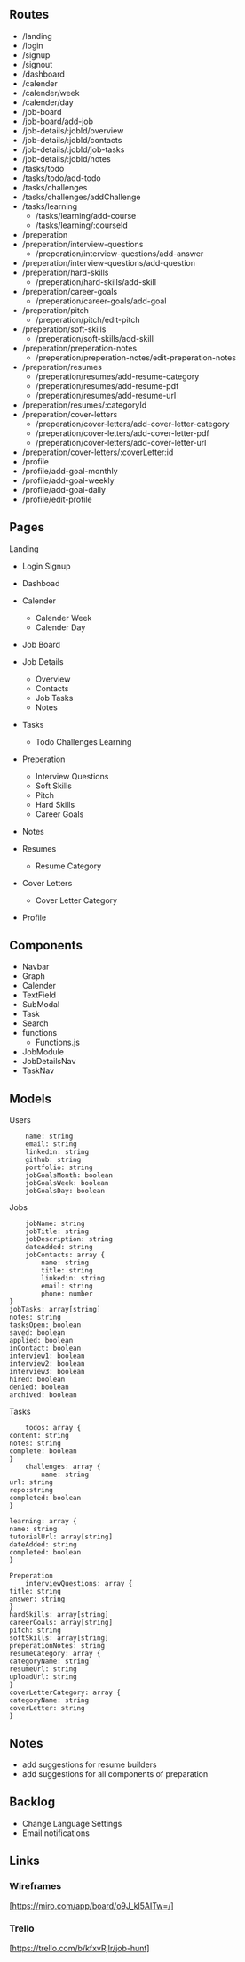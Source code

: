 
## Routes

- /landing
- /login
- /signup
- /signout
- /dashboard
- /calender
- /calender/week
- /calender/day
- /job-board
- /job-board/add-job
- /job-details/:jobId/overview
- /job-details/:jobId/contacts
- /job-details/:jobId/job-tasks
- /job-details/:jobId/notes
- /tasks/todo
- /tasks/todo/add-todo
- /tasks/challenges
- /tasks/challenges/addChallenge
- /tasks/learning
	- /tasks/learning/add-course
	- /tasks/learning/:courseId
- /preperation
- /preperation/interview-questions
	- /preperation/interview-questions/add-answer
- /preperation/interview-questions/add-question
- /preperation/hard-skills
	- /preperation/hard-skills/add-skill
- /preperation/career-goals
	- /preperation/career-goals/add-goal
- /preperation/pitch
	- /preperation/pitch/edit-pitch
- /preperation/soft-skills
	- /preperation/soft-skills/add-skill
- /preperation/preperation-notes
	- /preperation/preperation-notes/edit-preperation-notes
- /preperation/resumes
	- /preperation/resumes/add-resume-category
	- /preperation/resumes/add-resume-pdf
	- /preperation/resumes/add-resume-url
- /preperation/resumes/:categoryId
- /preperation/cover-letters
	- /preperation/cover-letters/add-cover-letter-category
	- /preperation/cover-letters/add-cover-letter-pdf
	- /preperation/cover-letters/add-cover-letter-url
- /preperation/cover-letters/:coverLetter:id
- /profile
- /profile/add-goal-monthly
- /profile/add-goal-weekly
- /profile/add-goal-daily
- /profile/edit-profile


## Pages

Landing
- Login
Signup
- Dashboad
- Calender 
	- Calender Week
	- Calender Day
- Job Board
- Job Details
	- Overview
	- Contacts
	- Job Tasks
	- Notes
- Tasks
	- Todo
	Challenges
	Learning
- Preperation
	- Interview Questions
	- Soft Skills
	- Pitch
	- Hard Skills
	- Career Goals
- Notes
- Resumes
	- Resume Category
- Cover Letters
	- Cover Letter Category

- Profile


## Components

- Navbar
- Graph
- Calender
- TextField
- SubModal
- Task
- Search
- functions
	- Functions.js
- JobModule
- JobDetailsNav
- TaskNav


## Models

Users

```
	name: string
	email: string
	linkedin: string
	github: string
	portfolio: string
	jobGoalsMonth: boolean
	jobGoalsWeek: boolean
	jobGoalsDay: boolean
```
	
Jobs

```
	jobName: string
	jobTitle: string
	jobDescription: string
	dateAdded: string
	jobContacts: array {
		name: string
		title: string
		linkedin: string
		email: string
		phone: number
}
jobTasks: array[string]
notes: string
tasksOpen: boolean
saved: boolean
applied: boolean
inContact: boolean
interview1: boolean
interview2: boolean
interview3: boolean
hired: boolean
denied: boolean
archived: boolean
```

Tasks

```
	todos: array {
content: string
notes: string
complete: boolean
}
	challenges: array {
		name: string
url: string
repo:string
completed: boolean
}

learning: array {
name: string
tutorialUrl: array[string]
dateAdded: string
completed: boolean
}

Preperation 
	interviewQuestions: array {
title: string
answer: string
}
hardSkills: array[string]
careerGoals: array[string]
pitch: string
softSkills: array[string]
preperationNotes: string
resumeCategory: array {
categoryName: string
resumeUrl: string
uploadUrl: string
}
coverLetterCategory: array {
categoryName: string
coverLetter: string
}
```

## Notes

- add suggestions for resume builders
- add suggestions for all components of preparation 



## Backlog

- Change Language Settings
- Email notifications


## Links

### Wireframes
[https://miro.com/app/board/o9J_kl5AITw=/]

### Trello
[https://trello.com/b/kfxvRjIr/job-hunt]

